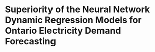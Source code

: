 # Superiority of the Neural Network Dynamic Regression Models for Ontario Electricity Demand Forecasting



